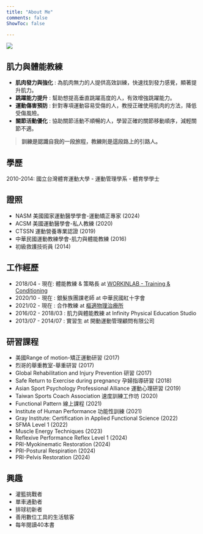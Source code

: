 ```yaml
---
title: "About Me"
comments: false
ShowToc: false

---
```

![](https://cdn.jsdelivr.net/gh/xiang0805/blogimage@main/img/202311191756916-self.jpg)

## 肌力與體能教練

- **肌肉發力與強化** : 為肌肉無力的人提供高效訓練，快速找到發力感覺，顯著提升肌力。
- **跳躍能力提升** : 幫助想提高垂直跳躍高度的人，有效增強跳躍能力。
- **運動傷害預防** : 針對專項運動容易受傷的人，教授正確使用肌肉的方法，降低受傷風險。
- **關節活動優化** : 協助關節活動不順暢的人，學習正確的關節移動順序，減輕關節不適。


>**訓練是認識自我的一段旅程，教練則是這段路上的引路人。**


## 學歷

2010-2014: 國立台灣體育運動大學 - 運動管理學系 - 體育學學士

## 證照

- NASM 美國國家運動醫學學會-運動矯正專家 (2024)
- ACSM 美國運動醫學會-私人教練 (2020)
- CTSSN 運動營養專業認證 (2019)
- 中華民國運動教練學會-肌力與體能教練 (2016)
- 初級救護技術員 (2014)

## 工作經歷

* 2018/04 - 現在: 體能教練 & 策略長 at [WORKINLAB - Training & Conditioning](https://workin-lab.com/)
* 2020/10 - 現在 : 銀髮族團課老師 at 中華民國紅十字會
* 2021/02 - 現在 : 合作教練 at [樞適物理治療所](https://www.centralxphysio.com)
* 2016/02 - 2018/03 : 肌力與體能教練 at Infinity Physical Education Studio
* 2013/07  - 2014/07 : 實習生 at 開動運動管理顧問有限公司

## 研習課程

- 美國Range of motion-矯正運動研習 (2017)
- 烈哥的舉重教室-舉重研習 (2017)
- Global Rehabilitation and Injury Prevention 研習 (2017)
- Safe Return to Exercise during pregnancy 孕婦指導研習 (2018)
- Asian Sport Psychology Professional Alliance 運動心理研習 (2019)
- Taiwan Sports Coach Association 速度訓練工作坊 (2020)
- Functional Pattern 線上課程 (2021)
- Institute of Human Performance 功能性訓練 (2021)
- Gray Institute: Certification in Applied Functional Science (2022)
- SFMA Level 1 (2022)
- Muscle Energy Techniques (2023)
- Reflexive Performance Reflex Level 1 (2024)
- PRI-Myokinematic Restoration (2024)
- PRI-Postural Respiration (2024)
- PRI-Pelvis Restoration (2024)
## 興趣

- 灌籃挑戰者
- 單車通勤者
- 排球初新者
- 善用數位工具的生活駭客
- 每年閱讀40本書
